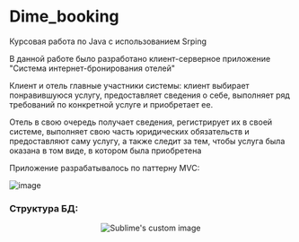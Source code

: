 # Dime_booking
Курсовая работа по Java c использованием Srping

В данной работе было разработано клиент-серверное приложение "Система интернет-бронирования отелей"

Клиент и отель главные участники системы: клиент выбирает понравившуюся услугу, 
предоставляет сведения о себе, выполняет ряд требований по конкретной услуге и приобретает ее. 

Отель в свою очередь получает сведения, регистрирует их в своей системе, 
выполняет свою часть юридических обязательств и предоставляют саму услугу, а также следит за тем, 
чтобы услуга была оказана в том виде, в котором была приобретена


Приложение разрабатывалось по паттерну MVC:

![image](https://user-images.githubusercontent.com/61008340/173174050-cb807c35-e496-4320-9be7-769e3575e0bf.png)

### Структура БД:

<!-- ![image](https://user-images.githubusercontent.com/61008340/173174108-6d0d2945-ee4a-4a91-9be7-c27d4f6f1283.png). -->

<p align="center">
  <img src="https://user-images.githubusercontent.com/61008340/173174108-6d0d2945-ee4a-4a91-9be7-c27d4f6f1283.png?raw=true" alt="Sublime's custom image"/>
</p>

